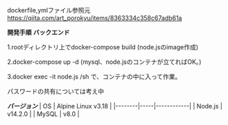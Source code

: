 dockerfile,ymlファイル参照元
https://qiita.com/art_porokyu/items/8363334c358c67adb61a

**開発手順**
****バックエンド****

1.rootディレクトリ上でdocker-compose build
(node.jsのimage作成)

2.docker-compose up -d
(mysql、node.jsのコンテナが立てればOK。)

3.docker exec -it node.js /sh
で、コンテナの中に入って作業。

パスワードの共有については考え中

***バージョン***
| OS              | Alpine Linux v3.18 |
|--------|-----|------------|
| Node.js         | v14.2.0            |
| MySQL           | v8.0               |
